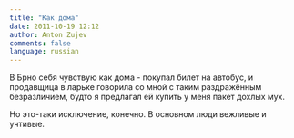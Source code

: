 ```yaml
---
title: "Как дома"
date: 2011-10-19 12:12
author: Anton Zujev
comments: false
language: russian
---
```


В Брно себя чувствую как дома - покупал билет на автобус, и продавщица в ларьке говорила со мной с таким раздражённым безразличием, будто я предлагал ей купить у меня пакет дохлых мух.

Но это-таки исключение, конечно. В основном люди вежливые и учтивые.